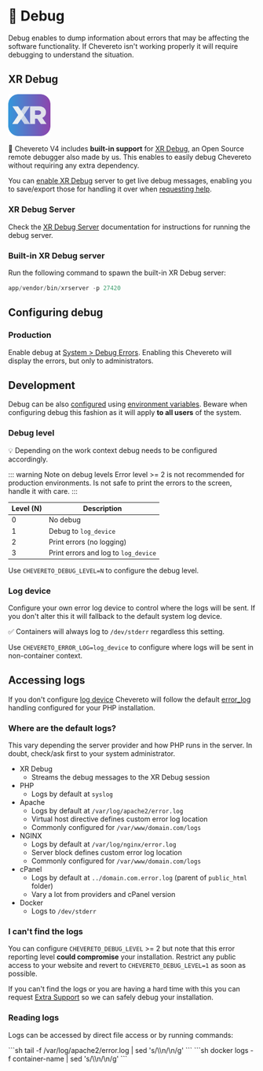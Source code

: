 # 🐞 Debug

Debug enables to dump information about errors that may be affecting the software functionality. If Chevereto isn't working properly it will require debugging to understand the situation.

## XR Debug

<p><img alt="XR Debug" width="17%" class="float-left margin-1em" src="../../src/products/xr/logo.svg"></p>

👏 Chevereto V4 includes **built-in support** for [XR Debug](https://xr-docs.chevere.org), an Open Source remote debugger also made by us. This enables to easily debug Chevereto without requiring any extra dependency.

You can [enable XR Debug](https://v4-admin.chevereto.com/settings/system.html#enable-xr) server to get live debug messages, enabling you to save/export those for handling it over when [requesting help](troubleshoot.md#getting-help).

### XR Debug Server

Check the [XR Debug Server](https://xr-docs.chevere.org/server/) documentation for instructions for running the debug server.

### Built-in XR Debug server

Run the following command to spawn the built-in XR Debug server:

```php
app/vendor/bin/xrserver -p 27420
```

## Configuring debug

### Production

Enable debug at [System > Debug Errors](https://v4-admin.chevereto.com/settings/system.html#debug-errors). Enabling this Chevereto will display the errors, but only to administrators.

## Development

Debug can be also [configured](../../application/configuration/configuring.md) using [environment variables](../../application/configuration/environment.md#debug-variables). Beware when configuring debug this fashion as it will apply **to all users** of the system.

### Debug level

💡 Depending on the work context debug needs to be configured accordingly.

::: warning Note on debug levels
Error level >= 2 is not recommended for production environments. Is not safe to print the errors to the screen, handle it with care.
:::

| Level (N) | Description                          |
| --------- | ------------------------------------ |
| 0         | No debug                             |
| 1         | Debug to `log_device`                |
| 2         | Print errors (no logging)            |
| 3         | Print errors and log to `log_device` |

Use `CHEVERETO_DEBUG_LEVEL=N` to configure the debug level.

### Log device

Configure your own error log device to control where the logs will be sent. If you don't alter this it will fallback to the default system log device.

✅ Containers will always log to `/dev/stderr` regardless this setting.

Use `CHEVERETO_ERROR_LOG=log_device` to configure where logs will be sent in non-container context.

## Accessing logs

If you don't configure [log device](#log-device) Chevereto will follow the default [error_log](https://www.php.net/manual/errorfunc.configuration.php#ini.error-log) handling configured for your PHP installation.

### Where are the default logs?

This vary depending the server provider and how PHP runs in the server. In doubt, check/ask first to your system administrator.

* XR Debug
  * Streams the debug messages to the XR Debug session
* PHP
  * Logs by default at `syslog`
* Apache
  * Logs by default at `/var/log/apache2/error.log`
  * Virtual host directive defines custom error log location
  * Commonly configured for `/var/www/domain.com/logs`
* NGINX
  * Logs by default at `/var/log/nginx/error.log`
  * Server block defines custom error log location
  * Commonly configured for `/var/www/domain.com/logs`
* cPanel
  * Logs by default at `../domain.com.error.log` (parent of `public_html` folder)
  * Vary a lot from providers and cPanel version
* Docker
  * Logs to `/dev/stderr`

### I can't find the logs

You can configure `CHEVERETO_DEBUG_LEVEL` >= 2 but note that this error reporting level **could compromise** your installation. Restrict any public access to your website and revert to `CHEVERETO_DEBUG_LEVEL=1` as soon as possible.

If you can't find the logs or you are having a hard time with this you can request [Extra Support](https://chevereto.com/support) so we can safely debug your installation.

### Reading logs

Logs can be accessed by direct file access or by running commands:

<code-group>
<code-block title="Shell">
```sh
tail -f /var/log/apache2/error.log | sed 's/\\n/\n/g'
```
</code-block>

<code-block title="Docker">
```sh
docker logs -f container-name | sed 's/\\n/\n/g'
```
</code-block>
</code-group>

